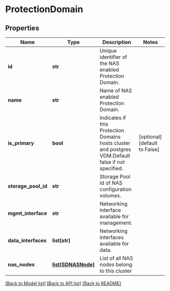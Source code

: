 # ProtectionDomain

## Properties
Name | Type | Description | Notes
------------ | ------------- | ------------- | -------------
**id** | **str** | Unique identifier of the NAS enabled Protection Domain. | 
**name** | **str** | Name of NAS enabled Protection Domain. | 
**is_primary** | **bool** | Indicates if this Protection Domains hosts cluster and postgres VDM.Default false if not specified. | [optional] [default to False]
**storage_pool_id** | **str** | Storage Pool Id of NAS configuration volumes. | 
**mgmt_interface** | **str** | Networking interface available for management. | 
**data_interfaces** | **list[str]** | Networking interfaces available for data. | 
**nas_nodes** | [**list[SDNASNode]**](SDNASNode.md) | List of all NAS nodes belong to this cluster | 

[[Back to Model list]](../README.md#documentation-for-models) [[Back to API list]](../README.md#documentation-for-api-endpoints) [[Back to README]](../README.md)

